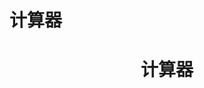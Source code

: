 # 计算器
<center><h1>计算器</h1></center>
<center>
<template>
    <div>
    <input type="text" class="el-input__inner" id="num4" width="50px" placeholder="单注金额" value="2" /><br/><br/>
    <input type="text" class="el-input__inner" id="num" width="50px" placeholder="起始倍数" value="1" /><br/><br/>
    <input type="text" class="el-input__inner" id="num0" width="50px" placeholder="已投入"value="0" /><br/><br/>
    <input type="text" class="el-input__inner" id="num1" width="50px" placeholder="奖金" /><br/><br/>
    <input type="text" class="el-input__inner" id="num2" width="50px" placeholder="利润"/><br/><br/>
    <input type="text" class="el-input__inner" id="num3" width="50px" placeholder="最大倍数" value="1000"/><br/> <br/>
        <button class="el-button el-button--primary" @click="change">{{buttonName}}</button>
         <div v-for="item in result" > 
            <span>{{ item.次数 }} {{ item.倍 }} {{ item.消费 }} {{ item.利润 }} </span>
          </div>
    </div>
</template>

<script>
    export default {
        data() {
            return {
                buttonName: "计算",
                 i : 1,
                 play: '',
                 lr: '',
                 t: '',
                 m: '',
                 b: '',
                 note:'',
                result: [{ /*message: '',*/
                           次数: '',
                           倍: '',
                           消费: '',
                           利润: ''}]
            };
        },
        methods: {
            change() {
            this.i = 1,            
            this.note= '',
            this.play= '',
            this.lr = '',
            this.t = '',
            this.m = '',
            this.b = '',
            this.result = [{次数: '',
                            倍: '',
                            消费: '',
                            利润: ''}],
            this.note= parseFloat(document.getElementById("num4").value);
            this.play= parseFloat(document.getElementById("num1").value);
            this.lr= parseFloat(document.getElementById("num2").value);
            this.t= parseFloat(document.getElementById("num3").value);
            this.m = parseFloat(document.getElementById("num0").value);
            this.b = parseFloat(document.getElementById("num").value);
            for(; this.b < this.t; this.b++){
                for (; this.lr < this.b * this.play - (this.m + this.b * note); this.i++) {
                    this.m += this.b * note;
                    this.result.push({
                        /*message: "次数 >> " + this.i + "   倍 >> "  + this.b + "   消费 >> " + this.m + "  利润 >> " + (this.b * this.play-this.m),*/
                        次数: "次数 : " + this.i,
                        倍: "倍数 ：" + this.b,
                        消费: "消费 : "+ this.m,
                        利润: "利润 : " + (this.b * this.play-this.m)
                    })                  
                }
            }           
            }
        }
    };

 </script>
<style>
.el-input__inner {
    -webkit-appearance: none;
    background-color: #fff;
    background-image: none;
    border-radius: 4px;
    border: 1px solid #dcdfe6;
    box-sizing: border-box;
    color: #606266;
    display: inline-block;
    font-size: inherit;
    height: 40px;
    line-height: 40px;
    outline: none;
    padding: 0 15px;
    transition: border-color .2s cubic-bezier(.645,.045,.355,1);
    width: 50%;
}
.el-button {
    display: inline-block;
    line-height: 1;
    white-space: nowrap;
    cursor: pointer;
    background: #fff;
    border: 1px solid #dcdfe6;
    color: #606266;
    -webkit-appearance: none;
    text-align: center;
    box-sizing: border-box;
    outline: none;
    margin: 0;
    transition: .1s;
    font-weight: 500;
    -moz-user-select: none;
    -webkit-user-select: none;
    -ms-user-select: none;
    padding: 12px 20px;
    font-size: 14px;
    border-radius: 4px;
}
button, input, select, textarea {
    font-family: inherit;
    font-size: inherit;
    line-height: inherit;
    color: inherit;
}

button {
    -webkit-appearance: button;
    -webkit-writing-mode: horizontal-tb !important;
    text-rendering: auto;
    color: buttontext;
    letter-spacing: normal;
    word-spacing: normal;
    text-transform: none;
    text-indent: 0px;
    text-shadow: none;
    display: inline-block;
    text-align: center;
    align-items: flex-start;
    cursor: default;
    background-color: buttonface;
    box-sizing: border-box;
    margin: 0em;
    font: 400 13.3333px Arial;
    padding: 1px 6px;
    border-width: 2px;
    border-style: outset;
    border-color: buttonface;
    border-image: initial;
}
.el-button--primary {
    color: #fff;
    background-color: #409eff;
    border-color: #409eff;
}
.demo-icon .source button {
    margin: 0 20px;
}

</style>
</center>
